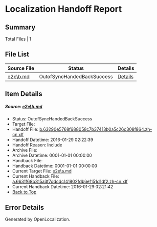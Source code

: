 # <a name='report-top'></a> Localization Handoff Report

## Summary
 Total Files | 1

## File List
 Source File | Status | Details 
 ----------- | ------ | ------- 
 [e2e\b.md](https://github.com/OpenLocalizationTest/oltest/blob/74def36fc65d0a858e0b229a89a65c579e201cf1/e2e/b.md) | OutofSyncHandedBackSuccess | [Details](#903d8f65635bae63e82ef52c09595ebb669313dc2)

## Item Details
##### <a name='903d8f65635bae63e82ef52c09595ebb669313dc2'></a> Source: [e2e\b.md](https://github.com/OpenLocalizationTest/oltest/blob/74def36fc65d0a858e0b229a89a65c579e201cf1/e2e/b.md)
* Status: OutofSyncHandedBackSuccess
* Target File: 
* Handoff File: [b.63290e5768f688058c7b37413b0a5c26c308f864.zh-cn.xlf](https://github.com/OpenLocalizationTestOrg/olhandoff/blob/9a2fe2196bfbb5bc79580e3efd8a9f0447b67fdc/ol-handoff/OpenLocalizationTestOrg/oltest.zh-cn/tianzh/b.63290e5768f688058c7b37413b0a5c26c308f864.zh-cn.xlf)
* Handoff Datetime: 2016-01-29 02:22:39
* Handoff Reason: Include
* Archive File: 
* Archive Datetime: 0001-01-01 00:00:00
* Handback File: 
* Handback Datetime: 0001-01-01 00:00:00
* Current Target File: [e2e\a.md](https://github.com/OpenLocalizationTestOrg/oltest.zh-cn/blob/a2f58e7a787873844ce86c7427cdb3b987789a57/e2e/a.md)
* Current Handback File: [a.6631f68b315a3f7ddcdc141802fdb6ef151d1df2.zh-cn.xlf](https://github.com/OpenLocalizationTestOrg/olhandback/blob/84120753c2d4230dbe21ffb1e46b1ca5724048e5/ol-handback/OpenLocalizationTestOrg/oltest.zh-cn/tianzh/a.6631f68b315a3f7ddcdc141802fdb6ef151d1df2.zh-cn.xlf)
* Current Handback Datetime: 2016-01-29 02:21:42
* [Back to Top](#report-top)


## Error Details

Generated by OpenLocalization.
